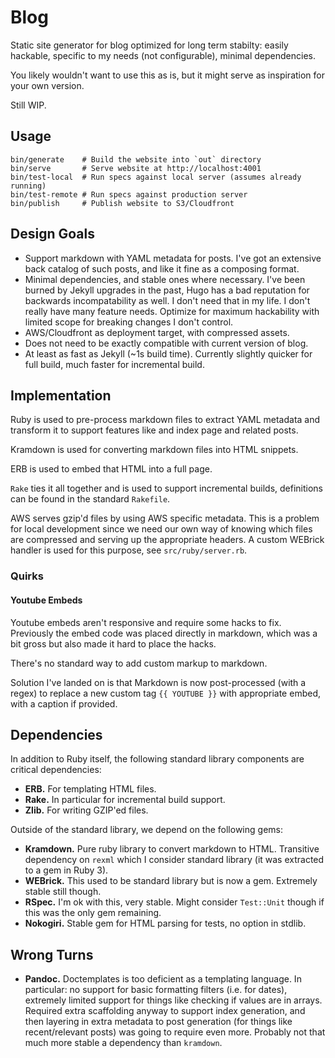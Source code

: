 # Blog

Static site generator for blog optimized for long term stabilty: easily
hackable, specific to my needs (not configurable), minimal dependencies.

You likely wouldn't want to use this as is, but it might serve as inspiration
for your own version.

Still WIP.

## Usage

    bin/generate    # Build the website into `out` directory
    bin/serve       # Serve website at http://localhost:4001
    bin/test-local  # Run specs against local server (assumes already running)
    bin/test-remote # Run specs against production server
    bin/publish     # Publish website to S3/Cloudfront

## Design Goals

* Support markdown with YAML metadata for posts. I've got an extensive back
  catalog of such posts, and like it fine as a composing format.
* Minimal dependencies, and stable ones where necessary. I've been burned by
  Jekyll upgrades in the past, Hugo has a bad reputation for backwards
  incompatability as well. I don't need that in my life. I don't really have
  many feature needs. Optimize for maximum hackability with limited scope for
  breaking changes I don't control.
* AWS/Cloudfront as deployment target, with compressed assets.
* Does not need to be exactly compatible with current version of blog.
* At least as fast as Jekyll (~1s build time). Currently slightly quicker for
  full build, much faster for incremental build.

## Implementation

Ruby is used to pre-process markdown files to extract YAML metadata and
transform it to support features like and index page and related posts.

Kramdown is used for converting markdown files into HTML snippets.

ERB is used to embed that HTML into a full page.

`Rake` ties it all together and is used to support incremental builds,
definitions can be found in the standard `Rakefile`.

AWS serves gzip'd files by using AWS specific metadata. This is a problem for
local development since we need our own way of knowing which files are
compressed and serving up the appropriate headers. A custom WEBrick handler is
used for this purpose, see `src/ruby/server.rb`.

### Quirks

#### Youtube Embeds

Youtube embeds aren't responsive and require some hacks to fix. Previously the
embed code was placed directly in markdown, which was a bit gross but also made
it hard to place the hacks.

There's no standard way to add custom markup to markdown.

Solution I've landed on is that Markdown is now post-processed (with a regex)
to replace a new custom tag `{{ YOUTUBE }}` with appropriate embed, with a
caption if provided.

## Dependencies

In addition to Ruby itself, the following standard library components are
critical dependencies:

* **ERB.** For templating HTML files.
* **Rake.** In particular for incremental build support.
* **Zlib.** For writing GZIP'ed files.

Outside of the standard library, we depend on the following gems:

* **Kramdown.** Pure ruby library to convert markdown to HTML. Transitive
  dependency on `rexml` which I consider standard library (it was extracted
  to a gem in Ruby 3).
* **WEBrick.** This used to be standard library but is now a gem. Extremely
  stable still though.
* **RSpec.** I'm ok with this, very stable. Might consider `Test::Unit`
  though if this was the only gem remaining.
* **Nokogiri.** Stable gem for HTML parsing for tests, no option in stdlib.

## Wrong Turns

* **Pandoc.** Doctemplates is too deficient as a templating language. In
  particular: no support for basic formatting filters (i.e. for dates),
  extremely limited support for things like checking if values are in arrays.
  Required extra scaffolding anyway to support index generation, and then
  layering in extra metadata to post generation (for things like
  recent/relevant posts) was going to require even more. Probably not that much
  more stable a dependency than `kramdown`.
